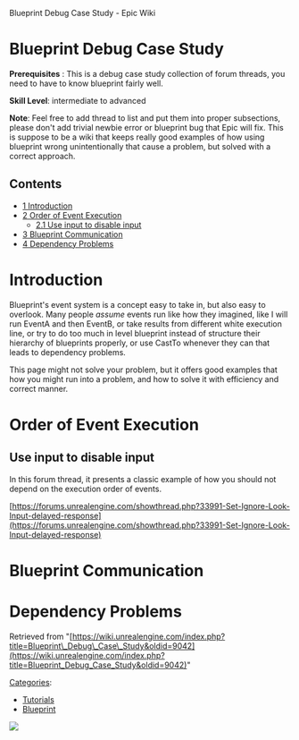 Blueprint Debug Case Study - Epic Wiki                    

Blueprint Debug Case Study
==========================

  
**Prerequisites** : This is a debug case study collection of forum threads, you need to have to know blueprint fairly well.

**Skill Level**: intermediate to advanced

**Note**: Feel free to add thread to list and put them into proper subsections, please don't add trivial newbie error or blueprint bug that Epic will fix. This is suppose to be a wiki that keeps really good examples of how using blueprint wrong unintentionally that cause a problem, but solved with a correct approach.

Contents
--------

*   [1 Introduction](#Introduction)
*   [2 Order of Event Execution](#Order_of_Event_Execution)
    *   [2.1 Use input to disable input](#Use_input_to_disable_input)
*   [3 Blueprint Communication](#Blueprint_Communication)
*   [4 Dependency Problems](#Dependency_Problems)

Introduction
============

Blueprint's event system is a concept easy to take in, but also easy to overlook. Many people _assume_ events run like how they imagined, like I will run EventA and then EventB, or take results from different white execution line, or try to do too much in level blueprint instead of structure their hierarchy of blueprints properly, or use CastTo whenever they can that leads to dependency problems.

This page might not solve your problem, but it offers good examples that how you might run into a problem, and how to solve it with efficiency and correct manner.

Order of Event Execution
========================

Use input to disable input
--------------------------

In this forum thread, it presents a classic example of how you should not depend on the execution order of events.

[https://forums.unrealengine.com/showthread.php?33991-Set-Ignore-Look-Input-delayed-response](https://forums.unrealengine.com/showthread.php?33991-Set-Ignore-Look-Input-delayed-response)

Blueprint Communication
=======================

Dependency Problems
===================

Retrieved from "[https://wiki.unrealengine.com/index.php?title=Blueprint\_Debug\_Case\_Study&oldid=9042](https://wiki.unrealengine.com/index.php?title=Blueprint_Debug_Case_Study&oldid=9042)"

[Categories](/Special:Categories "Special:Categories"):

*   [Tutorials](/Category:Tutorials "Category:Tutorials")
*   [Blueprint](/Category:Blueprint "Category:Blueprint")

  ![](https://tracking.unrealengine.com/track.png)